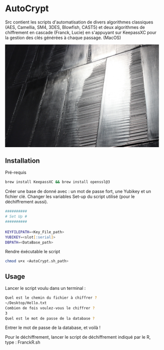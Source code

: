 # AutoCrypt
Src contient les scripts d'automatisation de divers algorithmes classiques (AES, Camellia, SM4, 3DES, Blowfish, CAST5) et deux algorithmes de chiffrement en cascade (Franck, Lucie) en s'appuyant sur KeepassXC pour la gestion des clés générées à chaque passage. (MacOS)

![Pierre Soulages](Outrenoir.jpg)

## Installation
Pré-requis
```zsh
brew install KeepassXC && brew install openssl@3 
```
Créer une base de donné avec : un mot de passe fort, une Yubikey et un fichier clé.
Changer les variables Set-up du script utilisé (pour le déchiffrement aussi).
```zsh
##########
# Set Up #
##########

KEYFILEPATH=<Key_File_path>
YUBIKEY=<slot[:serial]>
DBPATH=<DataBase_path>
```
Rendre éxécutable le script
```zsh
chmod u+x <AutoCrypt.sh_path>
``` 
## Usage
Lancer le script voulu dans un terminal :
```zsh
Quel est le chemin du fichier à chiffrer ?
~/Desktop/Hello.txt  
Combien de fois voulez-vous le chiffrer ? 
3
Quel est le mot de passe de la database ? 
```
Entrer le mot de passe de la database, et voilà !

Pour le déchiffrement, lancer le script de déchiffrement indiqué par le R, type : FranckR.sh
